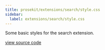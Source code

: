 ```yaml
---
title: prosekit/extensions/search/style.css
sidebar:
  label: extensions/search/style.css
---
```


Some basic styles for the search extension.

[view source code](https://unpkg.com/prosekit/extensions/search/style.css)
